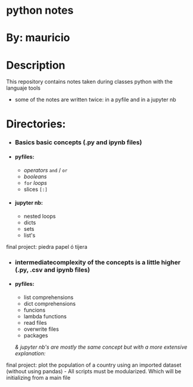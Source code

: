 # python notes

# By: mauricio

# Description
This repository contains notes taken during classes python with the languaje tools
- some of the notes are written twice: in a pyfile and in a jupyter nb

# Directories:
- ### **Basics** basic concepts (.py and ipynb files)
 - #### pyfiles:
    - *operators* `and` / `or`
    - *booleans*
    - `for` *loops*
    - slices `[:]`
 
 - #### jupyter nb:
    - nested loops
    - dicts
    - sets
    - list's

final project: piedra papel ó tijera


- ### **intermediate**complexity of the concepts is a little higher (.py, .csv and ipynb files) 
- #### pyfiles:
  - list comprehensions
  - dict comprehensions
  - funcions
  - lambda functions
  - read files
  - overwrite files
  - packages

  *& jupyter nb's are mostly the same concept but with a more extensive explanation:*

final project: plot the population of a country using an imported dataset (without using pandas)
     -  All scripts must be modularized. Which will be initializing from a main file


